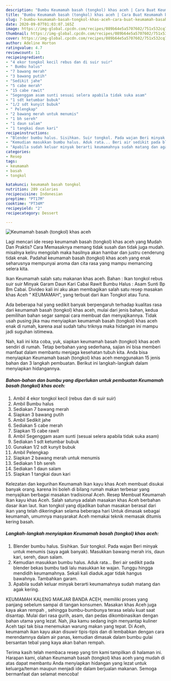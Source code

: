 ```yaml
---
description: "Bumbu Keumamah basah (tongkol) khas aceh | Cara Buat Keumamah basah (tongkol) khas aceh Yang Enak Dan Mudah"
title: "Bumbu Keumamah basah (tongkol) khas aceh | Cara Buat Keumamah basah (tongkol) khas aceh Yang Enak Dan Mudah"
slug: 7-bumbu-keumamah-basah-tongkol-khas-aceh-cara-buat-keumamah-basah-tongkol-khas-aceh-yang-enak-dan-mudah
date: 2020-09-07T01:03:07.165Z
image: https://img-global.cpcdn.com/recipes/089b64e5a5707602/751x532cq70/keumamah-basah-tongkol-khas-aceh-foto-resep-utama.jpg
thumbnail: https://img-global.cpcdn.com/recipes/089b64e5a5707602/751x532cq70/keumamah-basah-tongkol-khas-aceh-foto-resep-utama.jpg
cover: https://img-global.cpcdn.com/recipes/089b64e5a5707602/751x532cq70/keumamah-basah-tongkol-khas-aceh-foto-resep-utama.jpg
author: Adeline Horton
ratingvalue: 4.7
reviewcount: 11
recipeingredient:
- "4 ekor tongkol kecil rebus dan di suir suir"
- " Bumbu halus"
- "7 bawang merah"
- "3 bawang putih"
- "Sedikit jahe"
- "5 cabe merah"
- "15 cabe rawit"
- "Segenggam asam sunti sesuai selera apabila tidak suka asam"
- "1 sdt ketumbar bubuk"
- "1/2 sdt kunyit bubuk"
- " Pelengkap"
- "2 bawang merah untuk menumis"
- "1 bh sereh"
- "1 daun salam"
- "1 tangkai daun kari"
recipeinstructions:
- "Blender bumbu halus. Sisihkan. Suir tongkol. Pada wajan Beri minyak untuk menumis (saya agak banyak). Masukkan bawang merah iris, daun kari, sereh, daun salam."
- "Kemudian masukkan bumbu halus. Aduk rata... Beri air sedikit pada blender bekas bumbu tadi lalu masukkan ke wajan. Tunggu hingga mendidih keumamahnya. Sekali kali diaduk.agar tidak hangus bawahnya. Tambahkan garam."
- "Apabila sudah keluar minyak berarti keumamahnya sudah matang dan agak kering."
categories:
- Resep
tags:
- keumamah
- basah
- tongkol

katakunci: keumamah basah tongkol 
nutrition: 289 calories
recipecuisine: Indonesian
preptime: "PT17M"
cooktime: "PT34M"
recipeyield: "2"
recipecategory: Dessert

---
```



![Keumamah basah (tongkol) khas aceh](https://img-global.cpcdn.com/recipes/089b64e5a5707602/751x532cq70/keumamah-basah-tongkol-khas-aceh-foto-resep-utama.jpg)

Lagi mencari ide resep keumamah basah (tongkol) khas aceh yang Mudah Dan Praktis? Cara Memasaknya memang tidak susah dan tidak juga mudah. misalnya keliru mengolah maka hasilnya akan hambar dan justru cenderung tidak enak. Padahal keumamah basah (tongkol) khas aceh yang enak seharusnya mempunyai aroma dan cita rasa yang mampu memancing selera kita.

Ikan Keumamah salah satu makanan khas aceh. Bahan : Ikan tongkol rebus suir suir Minyak Garam Daun Kari Cabai Rawit Bumbu Halus : Asam Sunti Bp Bm Cabai. Divideo kali ini aku akan membagikan salah satu resep masakan khas Aceh &#34; KEUMAMAH&#34;, yang terbuat dari ikan Tongkol atau Tuna.

Ada beberapa hal yang sedikit banyak berpengaruh terhadap kualitas rasa dari keumamah basah (tongkol) khas aceh, mulai dari jenis bahan, kedua pemilihan bahan segar sampai cara membuat dan menyajikannya. Tidak usah pusing jika mau menyiapkan keumamah basah (tongkol) khas aceh enak di rumah, karena asal sudah tahu triknya maka hidangan ini mampu jadi suguhan istimewa.


Nah, kali ini kita coba, yuk, siapkan keumamah basah (tongkol) khas aceh sendiri di rumah. Tetap berbahan yang sederhana, sajian ini bisa memberi manfaat dalam membantu menjaga kesehatan tubuh kita. Anda bisa menyiapkan Keumamah basah (tongkol) khas aceh menggunakan 15 jenis bahan dan 3 langkah pembuatan. Berikut ini langkah-langkah dalam menyiapkan hidangannya.

<!--inarticleads1-->

##### Bahan-bahan dan bumbu yang diperlukan untuk pembuatan Keumamah basah (tongkol) khas aceh:

1. Ambil 4 ekor tongkol kecil (rebus dan di suir suir)
1. Ambil  Bumbu halus
1. Sediakan 7 bawang merah
1. Siapkan 3 bawang putih
1. Ambil Sedikit jahe
1. Sediakan 5 cabe merah
1. Siapkan 15 cabe rawit
1. Ambil Segenggam asam sunti (sesuai selera apabila tidak suka asam)
1. Sediakan 1 sdt ketumbar bubuk
1. Gunakan 1/2 sdt kunyit bubuk
1. Ambil  Pelengkap
1. Siapkan 2 bawang merah untuk menumis
1. Sediakan 1 bh sereh
1. Sediakan 1 daun salam
1. Siapkan 1 tangkai daun kari


Kelezatan dan kegurihan Keumamah Ikan kayu khas Aceh membuat disukai banyak orang. karena Ini boleh di bilang rumah makan terbesar yang menyajikan berbagai masakan tradisional Aceh. Resep Membuat Keumamah Ikan kayu khas Aceh. Salah satunya adalah masakan khas Aceh berbahan dasar ikan laut. Ikan tongkol yang dijadikan bahan masakan berasal dari ikan yang telah dikeringkan selama beberapa hari Untuk dimasak sebagai keumamah, umumnya masyarakat Aceh memakai teknik memasak ditumis kering basah. 

<!--inarticleads2-->

##### Langkah-langkah menyiapkan Keumamah basah (tongkol) khas aceh:

1. Blender bumbu halus. Sisihkan. Suir tongkol. Pada wajan Beri minyak untuk menumis (saya agak banyak). Masukkan bawang merah iris, daun kari, sereh, daun salam.
1. Kemudian masukkan bumbu halus. Aduk rata... Beri air sedikit pada blender bekas bumbu tadi lalu masukkan ke wajan. Tunggu hingga mendidih keumamahnya. Sekali kali diaduk.agar tidak hangus bawahnya. Tambahkan garam.
1. Apabila sudah keluar minyak berarti keumamahnya sudah matang dan agak kering.


KEUMAMAH KALENG MAKJAR BANDA ACEH, memiliki proses yang panjang sebelum sampai di tangan konsumen. Masakan khas Aceh juga kaya akan rempah , sehingga bumbu-bumbunya terasa selalu kuat saat disantap. Mulai dari rasa gurih, asam, dan pedas dikombinasikan dengan bahan utama yang lezat. Nah, jika kamu sedang ingin menyantap kuliner Aceh tapi tak bisa menemukan warung makan yang tepat. Di Aceh, keumamah ikan kayu akan disuwir tipis-tipis dan di lembabkan dengan cara merendamnya dalam air panas, kemudian dimasak dalam bumbu gulai bersantan tebal yang kaya akan bahan rempah. 

Terima kasih telah membaca resep yang tim kami tampilkan di halaman ini. Harapan kami, olahan Keumamah basah (tongkol) khas aceh yang mudah di atas dapat membantu Anda menyiapkan hidangan yang lezat untuk keluarga/teman maupun menjadi ide dalam berjualan makanan. Semoga bermanfaat dan selamat mencoba!
